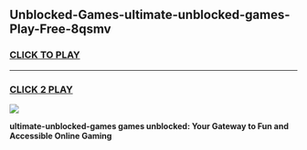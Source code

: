 
## Unblocked-Games-ultimate-unblocked-games-Play-Free-8qsmv
<h3>
<a href="https://premium76.site?title=ultimate-unblocked-games&ref=17A">CLICK TO PLAY</a></h3>
<hr>

<h3>
<a href="https://premium76.site?title=ultimate-unblocked-games&ref=17A">CLICK 2 PLAY</a>
  
</h3>

<a href="https://premium76.site?title=ultimate-unblocked-games&ref=17A"><img src="https://clearcache.store/games.png"></a>


**ultimate-unblocked-games games unblocked: Your Gateway to Fun and Accessible Online Gaming**
